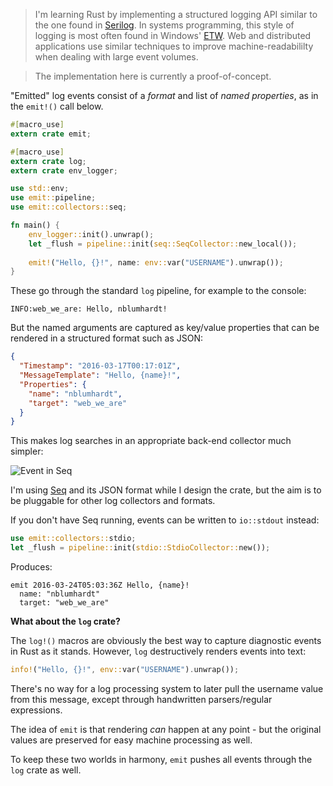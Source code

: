 > I'm learning Rust by implementing a structured logging API similar to the one found in [Serilog](http://serilog.net). In systems programming, this style of logging is most often found in Windows' [ETW](https://msdn.microsoft.com/en-us/library/windows/desktop/aa363668(v=vs.85).aspx). Web and distributed applications use similar techniques to improve machine-readabililty when dealing with large event volumes.

> The implementation here is currently a proof-of-concept.

"Emitted" log events consist of a _format_ and list of _named properties_, as in the `emit!()` call below.

```rust
#[macro_use]
extern crate emit;

#[macro_use]
extern crate log;
extern crate env_logger;

use std::env;
use emit::pipeline;
use emit::collectors::seq;

fn main() {
    env_logger::init().unwrap();
    let _flush = pipeline::init(seq::SeqCollector::new_local());
            
    emit!("Hello, {}!", name: env::var("USERNAME").unwrap());
}
```

These go through the standard `log` pipeline, for example to the console:

```
INFO:web_we_are: Hello, nblumhardt!
```

But the named arguments are captured as key/value properties that can be rendered in a structured format such as JSON:

```json
{
  "Timestamp": "2016-03-17T00:17:01Z",
  "MessageTemplate": "Hello, {name}!",
  "Properties": {
    "name": "nblumhardt",
    "target": "web_we_are"
  }
}
```

This makes log searches in an appropriate back-end collector much simpler:

![Event in Seq](https://raw.githubusercontent.com/nblumhardt/emit/master/asset/event_in_seq.png)

I'm using [Seq](https://getseq.net) and its JSON format while I design the crate, but the aim is to be pluggable for other log collectors and formats.

If you don't have Seq running, events can be written to `io::stdout` instead:

```rust
use emit::collectors::stdio;
let _flush = pipeline::init(stdio::StdioCollector::new());
```

Produces:

```
emit 2016-03-24T05:03:36Z Hello, {name}!
  name: "nblumhardt"
  target: "web_we_are"
```

**What about the `log` crate?**

The `log!()` macros are obviously the best way to capture diagnostic events in Rust as it stands. However, `log` destructively renders events into text:

```rust
info!("Hello, {}!", env::var("USERNAME").unwrap());
```

There's no way for a log processing system to later pull the username value from this message, except through handwritten parsers/regular expressions.

The idea of `emit` is that rendering _can_ happen at any point - but the original values are preserved for easy machine processing as well.

To keep these two worlds in harmony, `emit` pushes all events through the `log` crate as well.

